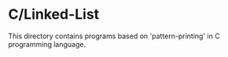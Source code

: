 # C/Linked-List
This directory contains programs based on 'pattern-printing' in C programming language.